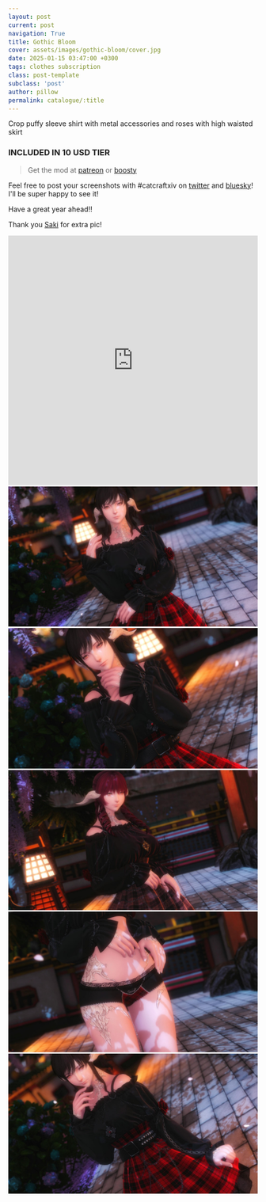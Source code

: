 ```yaml
---
layout: post
current: post
navigation: True
title: Gothic Bloom
cover: assets/images/gothic-bloom/cover.jpg
date: 2025-01-15 03:47:00 +0300
tags: clothes subscription
class: post-template
subclass: 'post'
author: pillow
permalink: catalogue/:title
---
```


Crop puffy sleeve shirt with metal accessories and roses with high waisted skirt

### INCLUDED IN 10 USD TIER

> Get the mod at [patreon](https://www.patreon.com/posts/120021107) or [boosty](https://boosty.to/miaumori/posts/7577ed19-1c42-46bd-9d03-24f0b14e451f)

Feel free to post your screenshots with #catcraftxiv on [twitter](https://x.com/hashtag/catcraftxiv?src=hashtag_click) and [bluesky](https://bsky.app/hashtag/catcraftxiv)! I'll be super happy to see it!

Have a great year ahead!!

Thank you [Saki](https://x.com/PhotosmithSaki) for extra pic!

<iframe src="https://catcraftxiv.github.io/assets/images/gothic-bloom/preview.html" frameborder="0" allowfullscreen="true" style="width: 100%;aspect-ratio: 1/1;"></iframe>
<img src="/assets/images/gothic-bloom/ffxiv_dx11 2025-01-15 01-28-38 Maya Adorable Gameplay_edit.jpg"/>
<img src="/assets/images/gothic-bloom/ffxiv_dx11 2025-01-15 01-30-42 Maya Adorable Gameplay_edit.jpg"/>
<img src="/assets/images/gothic-bloom/ffxiv_dx11 2025-01-15 01-35-28 Maya Adorable Gameplay_edit.jpg"/>
<img src="/assets/images/gothic-bloom/ffxiv_dx11 2025-01-15 01-36-54 Maya Adorable Gameplay_edit.jpg"/>
<img src="/assets/images/gothic-bloom/ffxiv_dx11 2025-01-15 01-26-57 Maya Adorable Gameplay_edit.jpg"/>
<img src="/assets/images/gothic-bloom/2025-01-15_21-13-57-804_Sakis_Night_Equalizer2.jpg" title="image by Saki/>